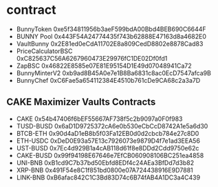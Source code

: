 # contract

- BunnyToken 0xe5f34811956b3aeF599bdA00Bbd4BEB690C6644F
- BUNNY Pool 0x443F54A24774435f743b62888E47163d8a4682E0
- VaultBunny 0x2E81ed0eCdA11702E8a809CedD8802e8878Cad83
- PriceCalculatorBSC 0xC825637C56A6267960473E29976fC1DE02Df0fd1
- ZapBSC 0x46822E8585e07E81E95154D1E49d07048941Ca72
- BunnyMinterV2 0xb9ad8B45A0e7e1B8Ba6831c8ac0EcD7547afca9B
- BunnyChef 0xC6Fae5a654112384E4510b761cDe9CA68c2a3a7D

## CAKE Maximizer Vaults Contracts

- CAKE 0x54b47406f6bEF55667AF738f5c2b9097a0F0f983
- TUSD-BUSD 0x6aD1D9725372cA6e0b530eCbCcD8742A1e5a6d30
- BTCB-ETH 0x90d4aD1eB8b5f03Fa12EB0d0d2cbcb784e27c8D0
- ETH-USDC 0xDeD0E93a57E13c7926073e9879D4f7e1ad3EEA56
- UST-BUSD 0x7Ec4d929B1a4cAB118d61f8e8DDd2Cdd9750e62c
- CAKE-BUSD 0x99f94198E67646e7EfCB060908106BC251ea4858
- UNI-BNB 0xB1cd9C7b37bd50Ebfd8EDf4c24AEa3BfDd7d3b82
- XRP-BNB 0x491F54e8C1f851bd0800e07A724438916E9D7881
- LINK-BNB 0xB6afac842C1C3Bd83D74c6B74fAB4A1DC3a4C439
